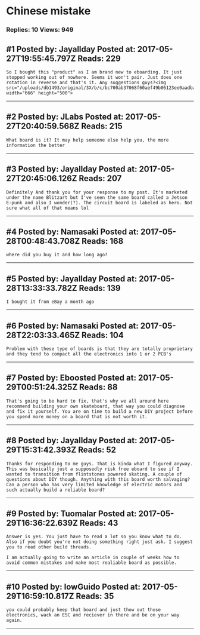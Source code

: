 # Chinese mistake

### Replies: 10 Views: 949

## \#1 Posted by: Jayallday Posted at: 2017-05-27T19:55:45.797Z Reads: 229

```
So I bought this "product" as I am brand new to eboarding. It just stopped working out of nowhere. Seems it won't pair. Just does one rotation in reverse and that's it. Any suggestions guys?<img src="/uploads/db1493/original/3X/b/c/bc700ab37068f60aef49b06123ee0aadba53a58b.JPG" width="666" height="500">
```

---
## \#2 Posted by: JLabs Posted at: 2017-05-27T20:40:59.568Z Reads: 215

```
What board is it? It may help someone else help you, the more information the better
```

---
## \#3 Posted by: Jayallday Posted at: 2017-05-27T20:45:06.126Z Reads: 207

```
Definitely And thank you for your response to my post. It's marketed under the name Blitzart but I've seen the same board called a Jetson E-punk and also I wonder(?). The circuit board is labeled as hero. Not sure what all of that means lol
```

---
## \#4 Posted by: Namasaki Posted at: 2017-05-28T00:48:43.708Z Reads: 168

```
where did you buy it and how long ago?
```

---
## \#5 Posted by: Jayallday Posted at: 2017-05-28T13:33:33.782Z Reads: 139

```
I bought it from eBay a month ago
```

---
## \#6 Posted by: Namasaki Posted at: 2017-05-28T22:03:33.465Z Reads: 104

```
Problem with these type of boards is that they are totally proprietary and they tend to compact all the electronics into 1 or 2 PCB's
```

---
## \#7 Posted by: Eboosted Posted at: 2017-05-29T00:51:24.325Z Reads: 88

```
That's going to be hard to fix, that's why we all around here recommend building your own skateboard, that way you could diagnose and fix it yourself. You are on time to build a new DIY project before you spend more money on a board that is not worth it.
```

---
## \#8 Posted by: Jayallday Posted at: 2017-05-29T15:31:42.393Z Reads: 52

```
Thanks for responding to me guys. That is kinda what I figured anyway. This was basically just a supposedly risk free eboard to see if I wanted to transition from flintstones powered skating. A couple of questions about DIY though. Anything with this board worth salvaging? Can a person who has very limited knowledge of electric motors and such actually build a reliable board?
```

---
## \#9 Posted by: Tuomalar Posted at: 2017-05-29T16:36:22.639Z Reads: 43

```
Answer is yes. You just have to read a lot so you know what to do. Also if you doubt you're not doing something right just ask. I suggest you to read other build threads. 

I am actually going to write an article in couple of weeks how to avoid common mistakes and make most realiable board as possible.
```

---
## \#10 Posted by: lowGuido Posted at: 2017-05-29T16:59:10.817Z Reads: 35

```
you could probably keep that board and just thow out those electronics, wack an ESC and reciever in there and be on your way again.
```

---
